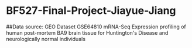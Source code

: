# BF527-Final-Project-Jiayue-Jiang
##Data source: GEO Dataset GSE64810
mRNA-Seq Expression profiling of human post-mortem BA9 brain tissue for Huntington's Disease and neurologically normal individuals
